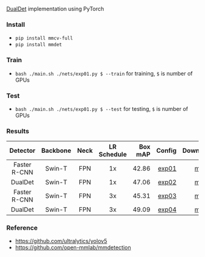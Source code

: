 [DualDet](https://arxiv.org/abs/2107.00420) implementation using PyTorch

### Install

* `pip install mmcv-full`
* `pip install mmdet`

### Train

* `bash ./main.sh ./nets/exp01.py $ --train` for training, `$` is number of GPUs

### Test

* `bash ./main.sh ./nets/exp01.py $ --test` for testing, `$` is number of GPUs

### Results

|   Detector   | Backbone | Neck | LR Schedule | Box mAP |                   Config |                                                                            Download |
|:------------:|:--------:|:----:|:-----------:|--------:|-------------------------:|------------------------------------------------------------------------------------:|
| Faster R-CNN |  Swin-T  | FPN  |     1x      |   42.86 | [exp01](./nets/exp01.py) | [model](https://github.com/jahongir7174/DualDet/releases/download/v0.0.1/exp01.pth) |
|   DualDet    |  Swin-T  | FPN  |     1x      |   47.06 | [exp02](./nets/exp02.py) | [model](https://github.com/jahongir7174/DualDet/releases/download/v0.0.1/exp02.pth) |
| Faster R-CNN |  Swin-T  | FPN  |     3x      |   45.31 | [exp03](./nets/exp03.py) | [model](https://github.com/jahongir7174/DualDet/releases/download/v0.0.1/exp03.pth) |
|   DualDet    |  Swin-T  | FPN  |     3x      |   49.09 | [exp04](./nets/exp04.py) | [model](https://github.com/jahongir7174/DualDet/releases/download/v0.0.1/exp04.pth) |

### Reference

* https://github.com/ultralytics/yolov5
* https://github.com/open-mmlab/mmdetection